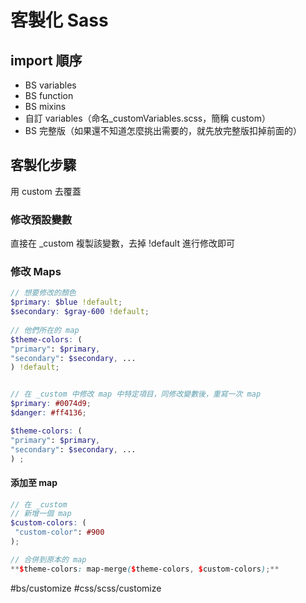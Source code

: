 # 客製化 Sass
## import 順序
-   BS variables
-   BS function
-   BS mixins
-   自訂 variables（命名_customVariables.scss，簡稱 custom）
-   BS 完整版（如果還不知道怎麼挑出需要的，就先放完整版扣掉前面的）

## 客製化步驟
用 custom 去覆蓋
### 修改預設變數
直接在 _custom 複製該變數，去掉 !default 進行修改即可

### 修改 Maps
```scss
// 想要修改的顏色
$primary: $blue !default;
$secondary: $gray-600 !default;
  
// 他們所在的 map
$theme-colors: (
"primary": $primary,
"secondary": $secondary, ...
) !default;


// 在 _custom 中修改 map 中特定項目，同修改變數後，重寫一次 map
$primary: #0074d9;
$danger: #ff4136;

$theme-colors: (
"primary": $primary,
"secondary": $secondary, ...
) ;
```
#### 添加至 map
```scss
// 在 _custom
// 新增一個 map
$custom-colors: (
 "custom-color": #900
);

// 合併到原本的 map
**$theme-colors: map-merge($theme-colors, $custom-colors);**
```
#bs/customize #css/scss/customize
